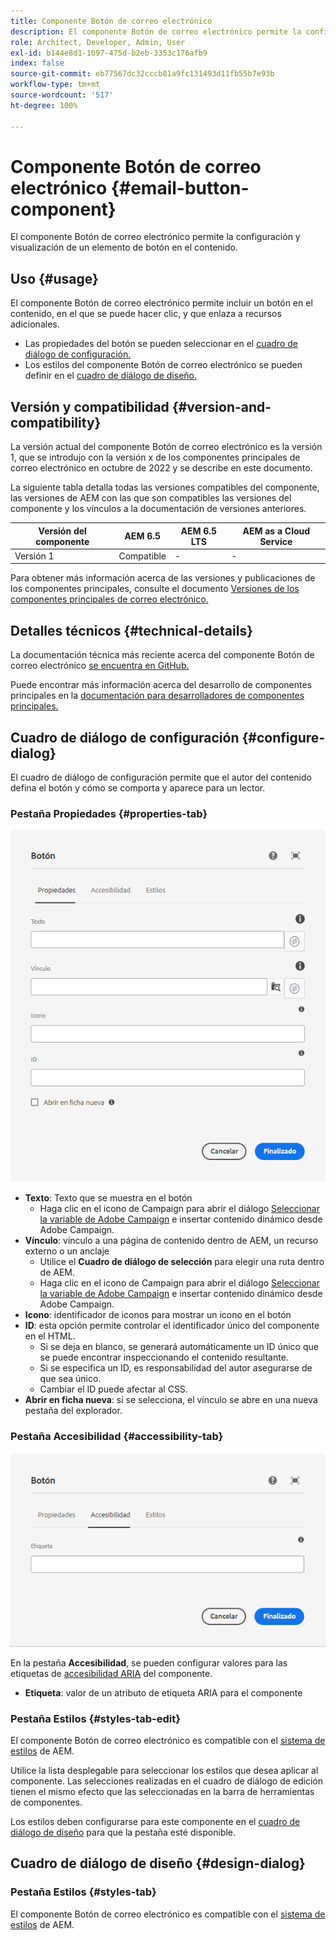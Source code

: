```yaml
---
title: Componente Botón de correo electrónico
description: El componente Botón de correo electrónico permite la configuración y visualización de un elemento de botón en el contenido.
role: Architect, Developer, Admin, User
exl-id: b144e8d1-1097-475d-b2eb-3353c176afb9
index: false
source-git-commit: eb77567dc32cccb81a9fc131493d11fb55b7e93b
workflow-type: tm+mt
source-wordcount: '517'
ht-degree: 100%

---
```



# Componente Botón de correo electrónico {#email-button-component}

El componente Botón de correo electrónico permite la configuración y visualización de un elemento de botón en el contenido.

## Uso {#usage}

El componente Botón de correo electrónico permite incluir un botón en el contenido, en el que se puede hacer clic, y que enlaza a recursos adicionales.

* Las propiedades del botón se pueden seleccionar en el [cuadro de diálogo de configuración.](#configure-dialog)
* Los estilos del componente Botón de correo electrónico se pueden definir en el [cuadro de diálogo de diseño.](#design-dialog)

## Versión y compatibilidad {#version-and-compatibility}

La versión actual del componente Botón de correo electrónico es la versión 1, que se introdujo con la versión x de los componentes principales de correo electrónico en octubre de 2022 y se describe en este documento.

La siguiente tabla detalla todas las versiones compatibles del componente, las versiones de AEM con las que son compatibles las versiones del componente y los vínculos a la documentación de versiones anteriores.

| Versión del componente | AEM 6.5 | AEM 6.5 LTS | AEM as a Cloud Service |
|---|---|---|---|
| Versión 1 | Compatible | - | - |

Para obtener más información acerca de las versiones y publicaciones de los componentes principales, consulte el documento [Versiones de los componentes principales de correo electrónico.](/help/email/versions.md)

## Detalles técnicos {#technical-details}

La documentación técnica más reciente acerca del componente Botón de correo electrónico [se encuentra en GitHub.](https://adobe.com/go/aem_cmp_tech_email_button_v1)

Puede encontrar más información acerca del desarrollo de componentes principales en la [documentación para desarrolladores de componentes principales.](/help/developing/overview.md)

## Cuadro de diálogo de configuración {#configure-dialog}

El cuadro de diálogo de configuración permite que el autor del contenido defina el botón y cómo se comporta y aparece para un lector.

### Pestaña Propiedades {#properties-tab}

![Pestaña Propiedades del cuadro de diálogo de edición del componente Botón](/help/email/assets/email-button-edit-properties.png)

* **Texto**: Texto que se muestra en el botón
   * Haga clic en el icono de Campaign para abrir el diálogo [Seleccionar la variable de Adobe Campaign](/help/email/campaign-variables.md) e insertar contenido dinámico desde Adobe Campaign.
* **Vínculo**: vínculo a una página de contenido dentro de AEM, un recurso externo o un anclaje
   * Utilice el **Cuadro de diálogo de selección** para elegir una ruta dentro de AEM.
   * Haga clic en el icono de Campaign para abrir el diálogo [Seleccionar la variable de Adobe Campaign](/help/email/campaign-variables.md) e insertar contenido dinámico desde Adobe Campaign.
* **Icono**: identificador de iconos para mostrar un icono en el botón
* **ID**: esta opción permite controlar el identificador único del componente en el HTML.
   * Si se deja en blanco, se generará automáticamente un ID único que se puede encontrar inspeccionando el contenido resultante.
   * Si se especifica un ID, es responsabilidad del autor asegurarse de que sea único.
   * Cambiar el ID puede afectar al CSS.
* **Abrir en ficha nueva**: si se selecciona, el vínculo se abre en una nueva pestaña del explorador.

### Pestaña Accesibilidad {#accessibility-tab}

![Pestaña Accesibilidad del cuadro de diálogo de edición del componente Botón](/help/email/assets/email-button-edit-accessibility.png)

En la pestaña **Accesibilidad**, se pueden configurar valores para las etiquetas de [accesibilidad ARIA](https://www.w3.org/WAI/standards-guidelines/aria/) del componente.

* **Etiqueta**: valor de un atributo de etiqueta ARIA para el componente

### Pestaña Estilos {#styles-tab-edit}

El componente Botón de correo electrónico es compatible con el [sistema de estilos](/help/get-started/authoring.md#component-styling) de AEM.

Utilice la lista desplegable para seleccionar los estilos que desea aplicar al componente. Las selecciones realizadas en el cuadro de diálogo de edición tienen el mismo efecto que las seleccionadas en la barra de herramientas de componentes.

Los estilos deben configurarse para este componente en el [cuadro de diálogo de diseño](#design-dialog) para que la pestaña esté disponible.

## Cuadro de diálogo de diseño {#design-dialog}

### Pestaña Estilos {#styles-tab}

El componente Botón de correo electrónico es compatible con el [sistema de estilos](/help/get-started/authoring.md#component-styling) de AEM.
